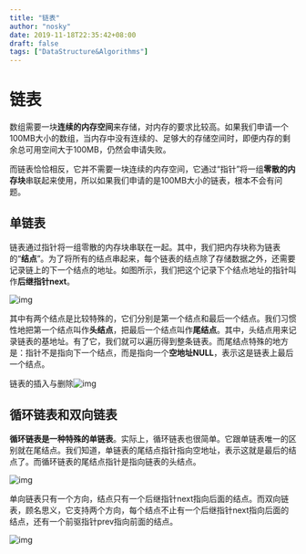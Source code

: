```yaml
---
title: "链表"
author: "nosky"
date: 2019-11-18T22:35:42+08:00
draft: false
tags: ["DataStructure&Algorithms"]
---
```


# 链表

数组需要一块**连续的内存空间**来存储，对内存的要求比较高。如果我们申请一个100MB大小的数组，当内存中没有连续的、足够大的存储空间时，即便内存的剩余总可用空间大于100MB，仍然会申请失败。

而链表恰恰相反，它并不需要一块连续的内存空间，它通过“指针”将一组**零散的内存块**串联起来使用，所以如果我们申请的是100MB大小的链表，根本不会有问题。

##  **单链表** 

 链表通过指针将一组零散的内存块串联在一起。其中，我们把内存块称为链表的“**结点**”。为了将所有的结点串起来，每个链表的结点除了存储数据之外，还需要记录链上的下一个结点的地址。如图所示，我们把这个记录下个结点地址的指针叫作**后继指针next**。 

 ![img](https://static001.geekbang.org/resource/image/b9/eb/b93e7ade9bb927baad1348d9a806ddeb.jpg) 

 其中有两个结点是比较特殊的，它们分别是第一个结点和最后一个结点。我们习惯性地把第一个结点叫作**头结点**，把最后一个结点叫作**尾结点**。其中，头结点用来记录链表的基地址。有了它，我们就可以遍历得到整条链表。而尾结点特殊的地方是：指针不是指向下一个结点，而是指向一个**空地址NULL**，表示这是链表上最后一个结点。 

 链表的插入与删除![img](https://static001.geekbang.org/resource/image/45/17/452e943788bdeea462d364389bd08a17.jpg) 

##  循环链表和双向链表

 **循环链表是一种特殊的单链表**。实际上，循环链表也很简单。它跟单链表唯一的区别就在尾结点。我们知道，单链表的尾结点指针指向空地址，表示这就是最后的结点了。而循环链表的尾结点指针是指向链表的头结点。 

 ![img](https://static001.geekbang.org/resource/image/86/55/86cb7dc331ea958b0a108b911f38d155.jpg) 

 单向链表只有一个方向，结点只有一个后继指针next指向后面的结点。而双向链表，顾名思义，它支持两个方向，每个结点不止有一个后继指针next指向后面的结点，还有一个前驱指针prev指向前面的结点。 

 ![img](https://static001.geekbang.org/resource/image/cb/0b/cbc8ab20276e2f9312030c313a9ef70b.jpg) 